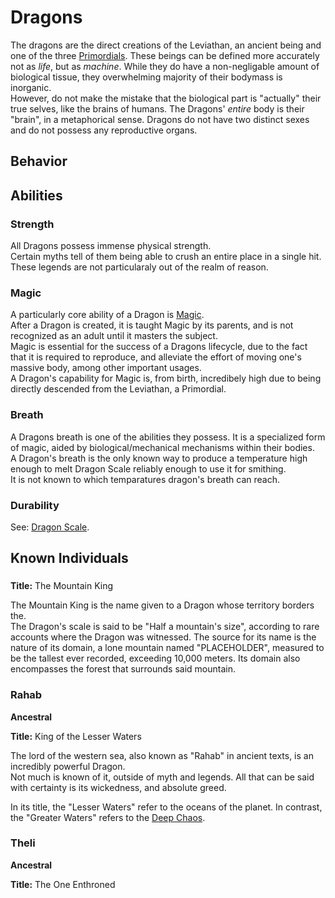 # Dragons

The dragons are the direct creations of the Leviathan, an ancient being and one of the three [Primordials](primordials.html).
These beings can be defined more accurately not as *life*, but as *machine*. While they do have a non-negligable amount of biological tissue, they overwhelming majority of their bodymass is inorganic.  
However, do not make the mistake that the biological part is "actually" their true selves, like the brains of humans. The Dragons' *entire* body is their "brain", in a metaphorical sense.
Dragons do not have two distinct sexes and do not possess any reproductive organs.

## Behavior

## Abilities

### Strength

All Dragons possess immense physical strength.  
Certain myths tell of them being able to crush an entire place in a single hit. These legends are not particularaly out of the realm of reason.  

### Magic

A particularly core ability of a Dragon is [Magic](../mechanics/magic.html).  
After a Dragon is created, it is taught Magic by its parents, and is not recognized as an adult until it masters the subject.  
Magic is essential for the success of a Dragons lifecycle, due to the fact that it is required to reproduce, and alleviate the effort of moving one's massive body, among other important usages.  
A Dragon's capability for Magic is, from birth, incredibely high due to being directly descended from the Leviathan, a Primordial.  

### Breath

A Dragons breath is one of the abilities they possess. It is a specialized form of magic, aided by biological/mechanical mechanisms within their bodies.  
A Dragon's breath is the only known way to produce a temperature high enough to melt Dragon Scale reliably enough to use it for smithing.  
It is not known to which temparatures dragon's breath can reach.  

### Durability

See: [Dragon Scale](../mechanics/materials.html#dragon-scale).  

## Known Individuals

###

**Title:** The Mountain King

The Mountain King is the name given to a Dragon whose territory borders the.  
The Dragon's scale is said to be "Half a mountain's size", according to rare accounts where the Dragon was witnessed.
The source for its name is the nature of its domain, a lone mountain named "PLACEHOLDER", measured to be the tallest ever recorded, exceeding 10,000 meters. Its domain also encompasses the forest that surrounds said mountain.

### Rahab

**Ancestral**  

**Title:**  King of the Lesser Waters

The lord of the western sea, also known as "Rahab" in ancient texts, is an incredibly powerful Dragon.  
Not much is known of it, outside of myth and legends. All that can be said with certainty is its wickedness, and absolute greed.  

In its title, the "Lesser Waters" refer to the oceans of the planet. In contrast, the "Greater Waters" refers to the [Deep Chaos](../cosmicarchitecture/deepchaos.html).

### Theli

**Ancestral**

**Title:** The One Enthroned